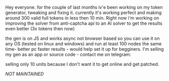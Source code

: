 Hey everyone. for the couple of last months iv'e been working on my token generator, tweaking and fixing it.
currently it's working perfect and making around 300 valid full tokens in less then 10 min.
Right now i'm working on improving the solver from anti-captcha api to an AI solver to get the results even better (3x tokens then now)

the gen is on JS and works async not browser based so you can use it on any OS (tested on linux and windows) and run at least 100 nodes the same time- better pc
faster results - would help set it up for begginers.
I'm selling my gen as an app or source code - contact me on telegram:

selling only 10 units because I don't want it to get online and get patched. 

*NOT MAINTAINED*
